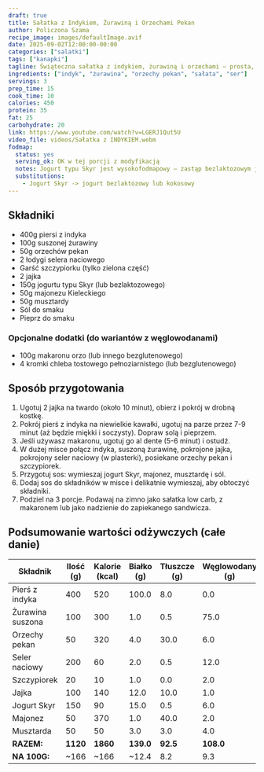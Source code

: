 ```yaml
---
draft: true
title: Sałatka z Indykiem, Żurawiną i Orzechami Pekan
author: Policzona Szama
recipe_image: images/defaultImage.avif
date: 2025-09-02T12:00:00-00:00
categories: ["salatki"]
tags: ["kanapki"]
tagline: Świąteczna sałatka z indykiem, żurawiną i orzechami – prosta, zdrowa i pełna smaku, idealna na zimno.
ingredients: ["indyk", "żurawina", "orzechy pekan", "sałata", "ser"]
servings: 3
prep_time: 15
cook_time: 10
calories: 450
protein: 35
fat: 25
carbohydrate: 20
link: https://www.youtube.com/watch?v=LGERJ1Qut5U
video_file: videos/Sałatka z INDYKIEM.webm
fodmap:
  status: yes
  serving_ok: OK w tej porcji z modyfikacją
  notes: Jogurt typu Skyr jest wysokofodmapowy – zastąp bezlaktozowym jogurtem lub jogurtem kokosowym. Szczypior (zielona część) jest bezpieczny, unikaj białej części.
  substitutions:
    - Jogurt Skyr -> jogurt bezlaktozowy lub kokosowy
---
```


## Składniki

* 400g piersi z indyka
* 100g suszonej żurawiny
* 50g orzechów pekan
* 2 łodygi selera naciowego
* Garść szczypiorku (tylko zielona część)
* 2 jajka
* 150g jogurtu typu Skyr (lub bezlaktozowego)
* 50g majonezu Kieleckiego
* 50g musztardy
* Sól do smaku
* Pieprz do smaku

### Opcjonalne dodatki (do wariantów z węglowodanami)

* 100g makaronu orzo (lub innego bezglutenowego)
* 4 kromki chleba tostowego pełnoziarnistego (lub bezglutenowego)

## Sposób przygotowania

1. Ugotuj 2 jajka na twardo (około 10 minut), obierz i pokrój w drobną kostkę.
2. Pokrój pierś z indyka na niewielkie kawałki, ugotuj na parze przez 7-9 minut (aż będzie miękki i soczysty). Dopraw solą i pieprzem.
3. Jeśli używasz makaronu, ugotuj go al dente (5-6 minut) i ostudź.
4. W dużej misce połącz indyka, suszoną żurawinę, pokrojone jajka, pokrojony seler naciowy (w plasterki), posiekane orzechy pekan i szczypiorek.
5. Przygotuj sos: wymieszaj jogurt Skyr, majonez, musztardę i sól.
6. Dodaj sos do składników w misce i delikatnie wymieszaj, aby obtoczyć składniki.
7. Podziel na 3 porcje. Podawaj na zimno jako sałatka low carb, z makaronem lub jako nadzienie do zapiekanego sandwicza.

## Podsumowanie wartości odżywczych (całe danie)

| Składnik         | Ilość (g) | Kalorie (kcal) | Białko (g) | Tłuszcze (g) | Węglowodany (g) |
| ---------------- | --------- | -------------- | ---------- | ------------ | --------------- |
| Pierś z indyka   | 400       | 520            | 100.0      | 8.0          | 0.0             |
| Żurawina suszona | 100       | 300            | 1.0        | 0.5          | 75.0            |
| Orzechy pekan    | 50        | 320            | 4.0        | 30.0         | 6.0             |
| Seler naciowy    | 200       | 60             | 2.0        | 0.5          | 12.0            |
| Szczypiorek      | 20        | 10             | 1.0        | 0.0          | 2.0             |
| Jajka            | 100       | 140            | 12.0       | 10.0         | 1.0             |
| Jogurt Skyr      | 150       | 90             | 15.0       | 0.5          | 6.0             |
| Majonez          | 50        | 370            | 1.0        | 40.0         | 2.0             |
| Musztarda        | 50        | 50             | 3.0        | 3.0          | 4.0             |
| **RAZEM:**       | **1120**  | **1860**       | **139.0**  | **92.5**     | **108.0**       |
| **NA 100G:**     | ~166      | ~166           | ~12.4      | 8.2          | 9.3             |
